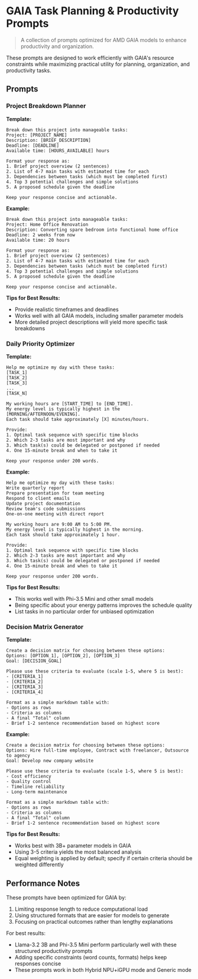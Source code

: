 # GAIA Task Planning & Productivity Prompts

> A collection of prompts optimized for AMD GAIA models to enhance productivity and organization.

These prompts are designed to work efficiently with GAIA's resource constraints while maximizing practical utility for planning, organization, and productivity tasks.

## Prompts

### Project Breakdown Planner

**Template:**
```
Break down this project into manageable tasks:
Project: [PROJECT_NAME]
Description: [BRIEF_DESCRIPTION]
Deadline: [DEADLINE]
Available time: [HOURS_AVAILABLE] hours

Format your response as:
1. Brief project overview (2 sentences)
2. List of 4-7 main tasks with estimated time for each
3. Dependencies between tasks (which must be completed first)
4. Top 3 potential challenges and simple solutions
5. A proposed schedule given the deadline

Keep your response concise and actionable.
```

**Example:**
```
Break down this project into manageable tasks:
Project: Home Office Renovation
Description: Converting spare bedroom into functional home office
Deadline: 2 weeks from now
Available time: 20 hours

Format your response as:
1. Brief project overview (2 sentences)
2. List of 4-7 main tasks with estimated time for each
3. Dependencies between tasks (which must be completed first)
4. Top 3 potential challenges and simple solutions
5. A proposed schedule given the deadline

Keep your response concise and actionable.
```

**Tips for Best Results:**
- Provide realistic timeframes and deadlines
- Works well with all GAIA models, including smaller parameter models
- More detailed project descriptions will yield more specific task breakdowns

### Daily Priority Optimizer

**Template:**
```
Help me optimize my day with these tasks:
[TASK_1]
[TASK_2]
[TASK_3]
...
[TASK_N]

My working hours are [START_TIME] to [END_TIME].
My energy level is typically highest in the [MORNING/AFTERNOON/EVENING].
Each task should take approximately [X] minutes/hours.

Provide:
1. Optimal task sequence with specific time blocks
2. Which 2-3 tasks are most important and why
3. Which task(s) could be delegated or postponed if needed
4. One 15-minute break and when to take it

Keep your response under 200 words.
```

**Example:**
```
Help me optimize my day with these tasks:
Write quarterly report
Prepare presentation for team meeting
Respond to client emails
Update project documentation
Review team's code submissions
One-on-one meeting with direct report

My working hours are 9:00 AM to 5:00 PM.
My energy level is typically highest in the morning.
Each task should take approximately 1 hour.

Provide:
1. Optimal task sequence with specific time blocks
2. Which 2-3 tasks are most important and why
3. Which task(s) could be delegated or postponed if needed
4. One 15-minute break and when to take it

Keep your response under 200 words.
```

**Tips for Best Results:**
- This works well with Phi-3.5 Mini and other small models
- Being specific about your energy patterns improves the schedule quality
- List tasks in no particular order for unbiased optimization

### Decision Matrix Generator

**Template:**
```
Create a decision matrix for choosing between these options:
Options: [OPTION_1], [OPTION_2], [OPTION_3]
Goal: [DECISION_GOAL]

Please use these criteria to evaluate (scale 1-5, where 5 is best):
- [CRITERIA_1]
- [CRITERIA_2]
- [CRITERIA_3]
- [CRITERIA_4]

Format as a simple markdown table with:
- Options as rows
- Criteria as columns
- A final "Total" column
- Brief 1-2 sentence recommendation based on highest score
```

**Example:**
```
Create a decision matrix for choosing between these options:
Options: Hire full-time employee, Contract with freelancer, Outsource to agency
Goal: Develop new company website

Please use these criteria to evaluate (scale 1-5, where 5 is best):
- Cost efficiency
- Quality control
- Timeline reliability
- Long-term maintenance

Format as a simple markdown table with:
- Options as rows
- Criteria as columns
- A final "Total" column
- Brief 1-2 sentence recommendation based on highest score
```

**Tips for Best Results:**
- Works best with 3B+ parameter models in GAIA
- Using 3-5 criteria yields the most balanced analysis
- Equal weighting is applied by default; specify if certain criteria should be weighted differently

## Performance Notes

These prompts have been optimized for GAIA by:
1. Limiting response length to reduce computational load
2. Using structured formats that are easier for models to generate
3. Focusing on practical outcomes rather than lengthy explanations

For best results:
- Llama-3.2 3B and Phi-3.5 Mini perform particularly well with these structured productivity prompts
- Adding specific constraints (word counts, formats) helps keep responses concise
- These prompts work in both Hybrid NPU+iGPU mode and Generic mode